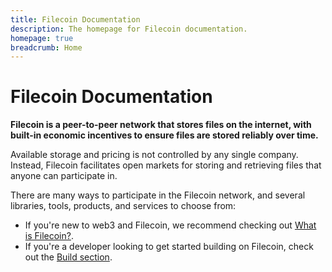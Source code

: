 ```yaml
---
title: Filecoin Documentation
description: The homepage for Filecoin documentation.
homepage: true
breadcrumb: Home
---
```


# Filecoin Documentation

**Filecoin is a peer-to-peer network that stores files on the internet, with built-in economic incentives to ensure files are stored reliably over time.**

Available storage and pricing is not controlled by any single company. Instead, Filecoin facilitates open markets for storing and retrieving files that anyone can participate in.

There are many ways to participate in the Filecoin network, and several libraries, tools, products, and services to choose from:

- If you're new to web3 and Filecoin, we recommend checking out [What is Filecoin?](/introduction/what-is-filecoin.md).
- If you're a developer looking to get started building on Filecoin, check out the [Build section](./build/README.md).

